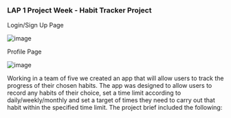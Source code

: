 ### LAP 1 Project Week - Habit Tracker Project 

Login/Sign Up Page

![image](https://user-images.githubusercontent.com/32695213/139240030-390aa12f-46d7-439d-b41c-9c692482de4f.png)

Profile Page

![image](https://user-images.githubusercontent.com/32695213/139239845-a46e57a5-8ee6-4f92-8924-f2b8c8e18c97.png)

Working in a team of five we created an app that will allow users to track the progress of their chosen habits. The app was designed to allow users to record any habits of their choice, set a time limit according to daily/weekly/monthly and set a target of times they need to carry out that habit within the specified time limit. The project brief included the following:





